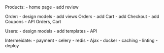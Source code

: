 Products:
    - home page
    - add review

Order:
    - design models
    - add views Orders
    - add Cart
    - add Checkout
    - add Coupons
    - API Orders, Cart


Users:
    - design models
    - add templates
    - API


Intermeidate:
    - payment
    - celery
    - redis
    - Ajax
    - docker
    - caching
    - linting
    - deploy